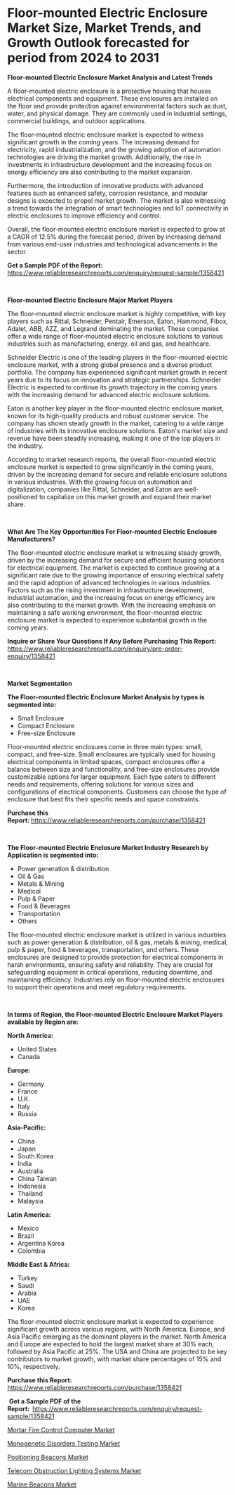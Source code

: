 <p><h1>Floor-mounted Electric Enclosure Market Size, Market Trends, and Growth Outlook forecasted for period from 2024 to 2031</h1></p><p><strong>Floor-mounted Electric Enclosure Market Analysis and Latest Trends</strong></p>
<p><p>A floor-mounted electric enclosure is a protective housing that houses electrical components and equipment. These enclosures are installed on the floor and provide protection against environmental factors such as dust, water, and physical damage. They are commonly used in industrial settings, commercial buildings, and outdoor applications.</p><p>The floor-mounted electric enclosure market is expected to witness significant growth in the coming years. The increasing demand for electricity, rapid industrialization, and the growing adoption of automation technologies are driving the market growth. Additionally, the rise in investments in infrastructure development and the increasing focus on energy efficiency are also contributing to the market expansion.</p><p>Furthermore, the introduction of innovative products with advanced features such as enhanced safety, corrosion resistance, and modular designs is expected to propel market growth. The market is also witnessing a trend towards the integration of smart technologies and IoT connectivity in electric enclosures to improve efficiency and control.</p><p>Overall, the floor-mounted electric enclosure market is expected to grow at a CAGR of 12.5% during the forecast period, driven by increasing demand from various end-user industries and technological advancements in the sector.</p></p>
<p><strong>Get a Sample PDF of the Report:&nbsp;</strong> <a href="https://www.reliableresearchreports.com/enquiry/request-sample/1358421">https://www.reliableresearchreports.com/enquiry/request-sample/1358421</a></p>
<p>&nbsp;</p>
<p><strong>Floor-mounted Electric Enclosure Major Market Players</strong></p>
<p><p>The floor-mounted electric enclosure market is highly competitive, with key players such as Rittal, Schneider, Pentair, Emerson, Eaton, Hammond, Fibox, Adalet, ABB, AZZ, and Legrand dominating the market. These companies offer a wide range of floor-mounted electric enclosure solutions to various industries such as manufacturing, energy, oil and gas, and healthcare.</p><p>Schneider Electric is one of the leading players in the floor-mounted electric enclosure market, with a strong global presence and a diverse product portfolio. The company has experienced significant market growth in recent years due to its focus on innovation and strategic partnerships. Schneider Electric is expected to continue its growth trajectory in the coming years with the increasing demand for advanced electric enclosure solutions.</p><p>Eaton is another key player in the floor-mounted electric enclosure market, known for its high-quality products and robust customer service. The company has shown steady growth in the market, catering to a wide range of industries with its innovative enclosure solutions. Eaton's market size and revenue have been steadily increasing, making it one of the top players in the industry.</p><p>According to market research reports, the overall floor-mounted electric enclosure market is expected to grow significantly in the coming years, driven by the increasing demand for secure and reliable enclosure solutions in various industries. With the growing focus on automation and digitalization, companies like Rittal, Schneider, and Eaton are well-positioned to capitalize on this market growth and expand their market share.</p></p>
<p>&nbsp;</p>
<p><strong>What Are The Key Opportunities For Floor-mounted Electric Enclosure Manufacturers?</strong></p>
<p><p>The floor-mounted electric enclosure market is witnessing steady growth, driven by the increasing demand for secure and efficient housing solutions for electrical equipment. The market is expected to continue growing at a significant rate due to the growing importance of ensuring electrical safety and the rapid adoption of advanced technologies in various industries. Factors such as the rising investment in infrastructure development, industrial automation, and the increasing focus on energy efficiency are also contributing to the market growth. With the increasing emphasis on maintaining a safe working environment, the floor-mounted electric enclosure market is expected to experience substantial growth in the coming years.</p></p>
<p><strong>Inquire or Share Your Questions If Any Before Purchasing This Report:</strong> <a href="https://www.reliableresearchreports.com/enquiry/pre-order-enquiry/1358421">https://www.reliableresearchreports.com/enquiry/pre-order-enquiry/1358421</a></p>
<p>&nbsp;</p>
<p><strong>Market Segmentation</strong></p>
<p><strong>The Floor-mounted Electric Enclosure Market Analysis by types is segmented into:</strong></p>
<p><ul><li>Small Enclosure</li><li>Compact Enclosure</li><li>Free-size Enclosure</li></ul></p>
<p><p>Floor-mounted electric enclosures come in three main types: small, compact, and free-size. Small enclosures are typically used for housing electrical components in limited spaces, compact enclosures offer a balance between size and functionality, and free-size enclosures provide customizable options for larger equipment. Each type caters to different needs and requirements, offering solutions for various sizes and configurations of electrical components. Customers can choose the type of enclosure that best fits their specific needs and space constraints.</p></p>
<p><strong>Purchase this Report:&nbsp;</strong><a href="https://www.reliableresearchreports.com/purchase/1358421">https://www.reliableresearchreports.com/purchase/1358421</a></p>
<p>&nbsp;</p>
<p><strong>The Floor-mounted Electric Enclosure Market Industry Research by Application is segmented into:</strong></p>
<p><ul><li>Power generation & distribution</li><li>Oil & Gas</li><li>Metals & Mining</li><li>Medical</li><li>Pulp & Paper</li><li>Food & Beverages</li><li>Transportation</li><li>Others</li></ul></p>
<p><p>The floor-mounted electric enclosure market is utilized in various industries such as power generation & distribution, oil & gas, metals & mining, medical, pulp & paper, food & beverages, transportation, and others. These enclosures are designed to provide protection for electrical components in harsh environments, ensuring safety and reliability. They are crucial for safeguarding equipment in critical operations, reducing downtime, and maintaining efficiency. Industries rely on floor-mounted electric enclosures to support their operations and meet regulatory requirements.</p></p>
<p>&nbsp;</p>
<p><strong>In terms of Region, the Floor-mounted Electric Enclosure Market Players available by Region are:</strong></p>
<p>
    <p> <strong> North America: </strong>
        <ul>
            <li>United States</li>
            <li>Canada</li>
        </ul>
        </p> 
    <p> <strong> Europe: </strong>
        <ul>
            <li>Germany</li>
            <li>France</li>
            <li>U.K.</li>
            <li>Italy</li>
            <li>Russia</li>
        </ul>
        </p> 
    <p> <strong> Asia-Pacific: </strong>
        <ul>
            <li>China</li>
            <li>Japan</li>
            <li>South Korea</li>
            <li>India</li>
            <li>Australia</li>
            <li>China Taiwan</li>
            <li>Indonesia</li>
            <li>Thailand</li>
            <li>Malaysia</li>
        </ul>
        </p> 
    <p> <strong> Latin America: </strong>
        <ul>
            <li>Mexico</li>
            <li>Brazil</li>
            <li>Argentina Korea</li>
            <li>Colombia</li>
        </ul>
        </p> 
    <p> <strong> Middle East & Africa: </strong>
        <ul>
            <li>Turkey</li>
            <li>Saudi</li>
            <li>Arabia</li>
            <li>UAE</li>
            <li>Korea</li>
        </ul>
    </p>
    </p>
<p><p>The floor-mounted electric enclosure market is expected to experience significant growth across various regions, with North America, Europe, and Asia Pacific emerging as the dominant players in the market. North America and Europe are expected to hold the largest market share at 30% each, followed by Asia Pacific at 25%. The USA and China are projected to be key contributors to market growth, with market share percentages of 15% and 10%, respectively.</p></p>
<p><strong>Purchase this Report: </strong><a href="https://www.reliableresearchreports.com/purchase/1358421">https://www.reliableresearchreports.com/purchase/1358421</a></p>
<p>&nbsp;<strong>Get a Sample PDF of the Report:&nbsp;&nbsp;</strong><a href="https://www.reliableresearchreports.com/enquiry/request-sample/1358421">https://www.reliableresearchreports.com/enquiry/request-sample/1358421</a></p>
<p><strong></strong></p>
<p><p><a href="https://github.com/irfadac/Market-Research-Report-List-1/blob/main/mortar-fire-control-computer-market.md">Mortar Fire Control Computer Market</a></p><p><a href="https://github.com/aashishrp/Market-Research-Report-List-2/blob/main/monogenetic-disorders-testing-market.md">Monogenetic Disorders Testing Market</a></p><p><a href="https://medium.com/@jamesromero59/positioning-beacons-market-size-reveals-the-best-marketing-channels-in-global-industry-2c48d7b095a9">Positioning Beacons Market</a></p><p><a href="https://medium.com/@jamesromero59/telecom-obstruction-lighting-systems-market-report-reveals-the-latest-trends-and-growth-5bfb27b9aca9">Telecom Obstruction Lighting Systems Market</a></p><p><a href="https://medium.com/@jamesromero59/marine-beacons-market-comprehensive-assessment-by-type-application-and-geography-123e2f06f96e">Marine Beacons Market</a></p></p>